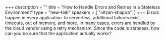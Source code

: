+++
description = ""
title = "How to Handle Errors and Retries in a Stateless Environment"
type = "new-talk"
speakers = [
        "nitzan-shapira",
]
+++
Errors happen in every application. In serverless, additional failures exist - timeouts, out of memory, and more. In many cases, errors are handled by the cloud vendor using a retry mechanism. Since the code is stateless, how can you be sure that the application actually works?